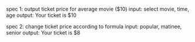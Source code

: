 spec 1: output ticket price for average movie ($10)
input: select movie, time, age
output: Your ticket is $10

spec 2: change ticket price according to formula
input: popular, matinee, senior
output: Your ticket is $8
